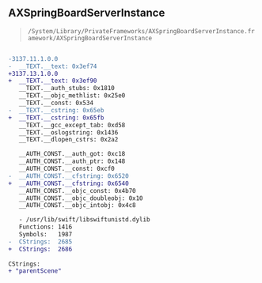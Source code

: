 ## AXSpringBoardServerInstance

> `/System/Library/PrivateFrameworks/AXSpringBoardServerInstance.framework/AXSpringBoardServerInstance`

```diff

-3137.11.1.0.0
-  __TEXT.__text: 0x3ef74
+3137.13.1.0.0
+  __TEXT.__text: 0x3ef90
   __TEXT.__auth_stubs: 0x1810
   __TEXT.__objc_methlist: 0x25e0
   __TEXT.__const: 0x534
-  __TEXT.__cstring: 0x65eb
+  __TEXT.__cstring: 0x65fb
   __TEXT.__gcc_except_tab: 0xd58
   __TEXT.__oslogstring: 0x1436
   __TEXT.__dlopen_cstrs: 0x2a2

   __AUTH_CONST.__auth_got: 0xc18
   __AUTH_CONST.__auth_ptr: 0x148
   __AUTH_CONST.__const: 0xcf0
-  __AUTH_CONST.__cfstring: 0x6520
+  __AUTH_CONST.__cfstring: 0x6540
   __AUTH_CONST.__objc_const: 0x4b70
   __AUTH_CONST.__objc_doubleobj: 0x10
   __AUTH_CONST.__objc_intobj: 0x4c8

   - /usr/lib/swift/libswiftunistd.dylib
   Functions: 1416
   Symbols:   1987
-  CStrings:  2685
+  CStrings:  2686
 
CStrings:
+ "parentScene"

```

